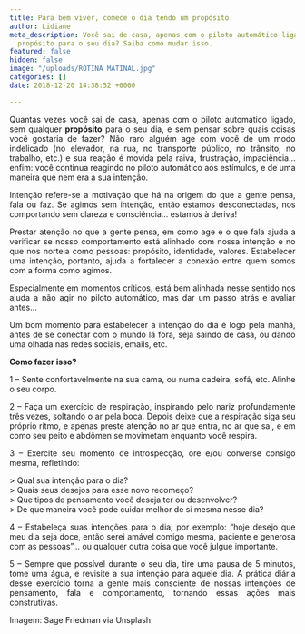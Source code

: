 ```yaml
---
title: Para bem viver, comece o dia tendo um propósito.
author: Lidiane
meta_description: Você sai de casa, apenas com o piloto automático ligado, sem qualquer
  propósito para o seu dia? Saiba como mudar isso.
featured: false
hidden: false
image: "/uploads/ROTINA MATINAL.jpg"
categories: []
date: 2018-12-20 14:38:52 +0000

---
```

<p align="justify">Quantas vezes você sai de casa, apenas com o piloto automático ligado, sem qualquer <strong>propósito</strong> para o seu dia, e sem pensar sobre quais coisas você gostaria de fazer? Não raro alguém age com você de um modo indelicado (no elevador, na rua, no transporte público, no trânsito, no trabalho, etc.) e sua reação é movida pela raiva, frustração, impaciência… enfim: você continua reagindo no piloto automático aos estímulos, e de uma maneira que nem era a sua intenção.

<p align="justify">Intenção refere-se a motivação que há na origem do que a gente pensa, fala ou faz. Se agimos sem intenção, então estamos desconectadas, nos comportando sem clareza e consciência… estamos à deriva!

<p align="justify">Prestar atenção no que a gente pensa, em como age e o que fala ajuda a verificar se nosso comportamento está alinhado com nossa intenção e no que nos norteia como pessoas: propósito, identidade, valores. Estabelecer uma intenção, portanto, ajuda a fortalecer a conexão entre quem somos com a forma como agimos.

<p align="justify">Especialmente em momentos críticos, está bem alinhada nesse sentido nos ajuda a não agir no piloto automático, mas dar um passo atrás e avaliar antes…

<p align="justify">Um bom momento para estabelecer a intenção do dia é logo pela manhã, antes de se conectar com o mundo lá fora, seja saindo de casa, ou dando uma olhada nas redes sociais, emails, etc.

<p align="justify"><strong>Como fazer isso?</strong>

<p align="justify">1 – Sente confortavelmente na sua cama, ou numa cadeira, sofá, etc. Alinhe o seu corpo.

<p align="justify">2 – Faça um exercício de respiração, inspirando pelo nariz profundamente três vezes, soltando o ar pela boca. Depois deixe que a respiração siga seu próprio rítmo, e apenas preste atenção no ar que entra, no ar que sai, e em como seu peito e abdômen se movimetam enquanto você respira.

<p align="justify">3 – Exercite seu momento de introspecção, ore e/ou converse consigo mesma, refletindo:

<p align="justify">&gt; Qual sua intenção para o dia?<br>&gt; Quais seus desejos para esse novo recomeço?<br>&gt; Que tipos de pensamento você deseja ter ou desenvolver?<br>&gt; De que maneira você pode cuidar melhor de si mesma nesse dia?</p>

<p align="justify">4 – Estabeleça suas intenções para o dia, por exemplo: “hoje desejo que meu dia seja doce, então serei amável comigo mesma, paciente e generosa com as pessoas”… ou qualquer outra coisa que você julgue importante.

<p align="justify">5 – Sempre que possível durante o seu dia, tire uma pausa de 5 minutos, tome uma água, e revisite a sua intenção para aquele dia. A prática diária desse exercício torna a gente mais consciente de nossas intenções de pensamento, fala e comportamento, tornando essas ações mais construtivas.

<p align="justify">Imagem: Sage Friedman via Unsplash</p>